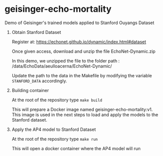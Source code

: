 # geisinger-echo-mortality
Demo of Geisinger's trained models applied to Stanford Ouyangs Dataset


1. Obtain Stanford Dataset

    Register at: https://echonet.github.io/dynamic/index.html#dataset

    Once given access, download and unzip the file EchoNet-Dynamic.zip

    In this demo, we unzipped the file to the folder path : /data/EchoData/aeulloacerna/EchoNet-Dynamic/

    Update the path to the data in the Makefile by modifying the variable `STANFORD_DATA` accordingly. 

2. Building container

    At the root of the repository type `make build`

    This will prepare a Docker image named geisinger-echo-mortality:v1. This image is used in the next steps to load and apply the models to the Stanford dataset.

3. Apply the AP4 model to Stanford Dataset

    At the root of the repository type `make run`

    This will open a docker container where the AP4 model will run 
